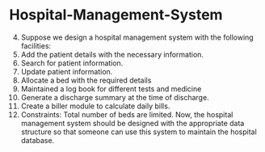 # Hospital-Management-System
4. Suppose we design a hospital management system with the following facilities:
1. Add the patient details with the necessary information.
2. Search for patient information.
3. Update patient information.
4. Allocate a bed with the required details
5. Maintained a log book for different tests and medicine
6. Generate a discharge summary at the time of discharge.
7. Create a biller module to calculate daily bills.
8. Constraints: Total number of beds are limited.
Now, the hospital management system should be designed with the appropriate data structure
so that someone can use this system to maintain the hospital database.
